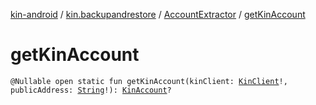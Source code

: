 [kin-android](../../index.md) / [kin.backupandrestore](../index.md) / [AccountExtractor](index.md) / [getKinAccount](./get-kin-account.md)

# getKinAccount

`@Nullable open static fun getKinAccount(kinClient: `[`KinClient`](../../kin.sdk/-kin-client/index.md)`!, publicAddress: `[`String`](https://kotlinlang.org/api/latest/jvm/stdlib/kotlin/-string/index.html)`!): `[`KinAccount`](../../kin.sdk/-kin-account/index.md)`?`